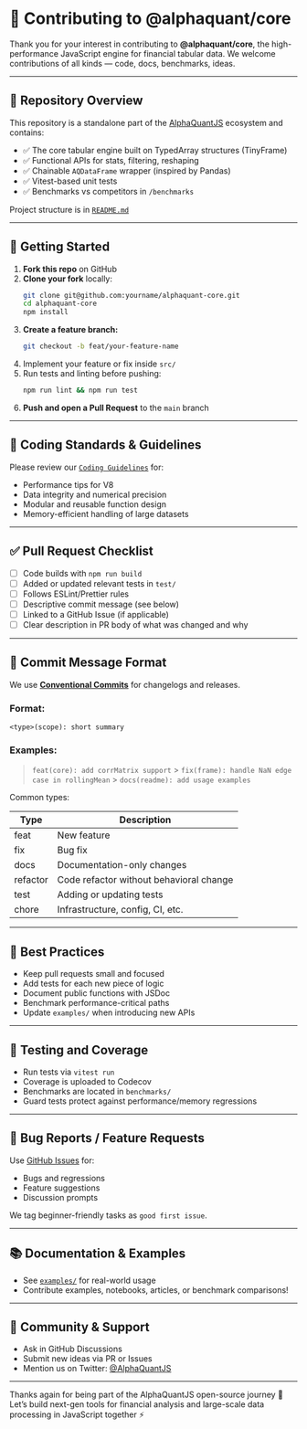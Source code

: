 # 🤝 Contributing to @alphaquant/core

Thank you for your interest in contributing to **@alphaquant/core**, the high-performance JavaScript engine for financial tabular data. We welcome contributions of all kinds — code, docs, benchmarks, ideas.

---

## 🧰 Repository Overview

This repository is a standalone part of the [AlphaQuantJS](https://github.com/AlphaQuantJS) ecosystem and contains:

- ✅ The core tabular engine built on TypedArray structures (TinyFrame)
- ✅ Functional APIs for stats, filtering, reshaping
- ✅ Chainable `AQDataFrame` wrapper (inspired by Pandas)
- ✅ Vitest-based unit tests
- ✅ Benchmarks vs competitors in `/benchmarks`

Project structure is in [`README.md`](./README.md#-package-structure)

---

## 🚀 Getting Started

1. **Fork this repo** on GitHub
2. **Clone your fork** locally:
   ```bash
   git clone git@github.com:yourname/alphaquant-core.git
   cd alphaquant-core
   npm install
   ```
3. **Create a feature branch:**
   ```bash
   git checkout -b feat/your-feature-name
   ```
4. Implement your feature or fix inside `src/`
5. Run tests and linting before pushing:
   ```bash
   npm run lint && npm run test
   ```
6. **Push and open a Pull Request** to the `main` branch

---

## 📏 Coding Standards & Guidelines

Please review our [`Coding Guidelines`](./CODING_GUIDELINES.md) for:

- Performance tips for V8
- Data integrity and numerical precision
- Modular and reusable function design
- Memory-efficient handling of large datasets

---

## ✅ Pull Request Checklist

- [ ] Code builds with `npm run build`
- [ ] Added or updated relevant tests in `test/`
- [ ] Follows ESLint/Prettier rules
- [ ] Descriptive commit message (see below)
- [ ] Linked to a GitHub Issue (if applicable)
- [ ] Clear description in PR body of what was changed and why

---

## 🧾 Commit Message Format

We use [**Conventional Commits**](https://www.conventionalcommits.org/) for changelogs and releases.

### Format:

```
<type>(scope): short summary
```

### Examples:

> `feat(core): add corrMatrix support` > `fix(frame): handle NaN edge case in rollingMean` > `docs(readme): add usage examples`

Common types:

| Type     | Description                             |
| -------- | --------------------------------------- |
| feat     | New feature                             |
| fix      | Bug fix                                 |
| docs     | Documentation-only changes              |
| refactor | Code refactor without behavioral change |
| test     | Adding or updating tests                |
| chore    | Infrastructure, config, CI, etc.        |

---

## 🔄 Best Practices

- Keep pull requests small and focused
- Add tests for each new piece of logic
- Document public functions with JSDoc
- Benchmark performance-critical paths
- Update `examples/` when introducing new APIs

---

## 🧪 Testing and Coverage

- Run tests via `vitest run`
- Coverage is uploaded to Codecov
- Benchmarks are located in `benchmarks/`
- Guard tests protect against performance/memory regressions

---

## 🐞 Bug Reports / Feature Requests

Use [GitHub Issues](https://github.com/AlphaQuantJS/alphaquant-core/issues) for:

- Bugs and regressions
- Feature suggestions
- Discussion prompts

We tag beginner-friendly tasks as `good first issue`.

---

## 📚 Documentation & Examples

- See [`examples/`](./examples/) for real-world usage
- Contribute examples, notebooks, articles, or benchmark comparisons!

---

## 💬 Community & Support

- Ask in GitHub Discussions
- Submit new ideas via PR or Issues
- Mention us on Twitter: [@AlphaQuantJS](https://twitter.com/AlphaQuantJS)

---

Thanks again for being part of the AlphaQuantJS open-source journey 🙌
Let’s build next-gen tools for financial analysis and large-scale data processing in JavaScript together ⚡
